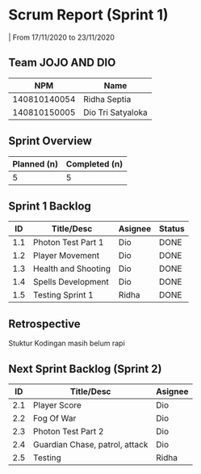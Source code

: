 # Scrum Report (Sprint 1)
| From 17/11/2020 to 23/11/2020

## Team JOJO AND DIO
| NPM           | Name             |
| ------------- |------------------|
| 140810140054  | Ridha Septia     |
| 140810150005  | Dio Tri Satyaloka|

## Sprint Overview
| Planned (n)   | Completed (n) |
| ------------- |-------------- |
| 5             | 5             |

## Sprint 1 Backlog

| ID  | Title/Desc | Asignee | Status |
| --- | ---------- | ------- | ------ |
| 1.1 | Photon Test Part 1 | Dio | DONE |
| 1.2 | Player Movement | Dio | DONE |
| 1.3 | Health and Shooting | Dio | DONE |
| 1.4 | Spells Development | Dio | DONE |
| 1.5 | Testing Sprint 1| Ridha | DONE |
## Retrospective 

Stuktur Kodingan masih belum rapi

## Next Sprint Backlog (Sprint 2)
| ID  | Title/Desc | Asignee | 
| --- | ---------- | ------- | 
| 2.1 | Player Score | Dio | 
| 2.2 | Fog Of War | Dio |
| 2.3 | Photon Test Part 2 | Dio |
| 2.4 | Guardian Chase, patrol, attack | Dio |
| 2.5 | Testing | Ridha |

